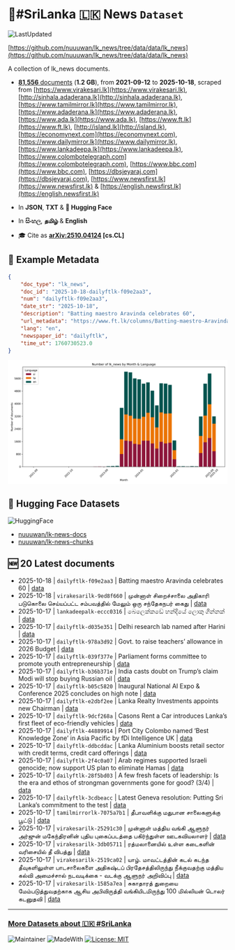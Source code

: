 # 📄#SriLanka 🇱🇰 News `Dataset`

![LastUpdated](https://img.shields.io/badge/last_updated-2025--10--18_04:16:34-green)

[https://github.com/nuuuwan/lk_news/tree/data/data/lk_news](https://github.com/nuuuwan/lk_news/tree/data/data/lk_news)

A collection of lk_news documents.

- [**81,556** documents](https://github.com/nuuuwan/lk_news/tree/data/data/lk_news) (**1.2 GB**), from **2021-09-12** to **2025-10-18**, scraped from [https://www.virakesari.lk](https://www.virakesari.lk), [http://sinhala.adaderana.lk](http://sinhala.adaderana.lk), [https://www.tamilmirror.lk](https://www.tamilmirror.lk), [https://www.adaderana.lk](https://www.adaderana.lk), [https://www.ada.lk](https://www.ada.lk), [https://www.ft.lk](https://www.ft.lk), [http://island.lk](http://island.lk), [https://economynext.com](https://economynext.com), [https://www.dailymirror.lk](https://www.dailymirror.lk), [https://www.lankadeepa.lk](https://www.lankadeepa.lk), [https://www.colombotelegraph.com](https://www.colombotelegraph.com), [https://www.bbc.com](https://www.bbc.com), [https://dbsjeyaraj.com](https://dbsjeyaraj.com), [https://www.newsfirst.lk](https://www.newsfirst.lk) & [https://english.newsfirst.lk](https://english.newsfirst.lk)

- In **JSON**, **TXT** & **🤗 Hugging Face**

- In **සිංහල**, **தமிழ்** & **English**

- 🎓 Cite as **[arXiv:2510.04124](https://arxiv.org/abs/2510.04124) [cs.CL]**

## 📝 Example Metadata

```json
{
    "doc_type": "lk_news",
    "doc_id": "2025-10-18-dailyftlk-f09e2aa3",
    "num": "dailyftlk-f09e2aa3",
    "date_str": "2025-10-18",
    "description": "Batting maestro Aravinda celebrates 60",
    "url_metadata": "https://www.ft.lk/columns/Batting-maestro-Aravinda-celebrates-60/4-783179",
    "lang": "en",
    "newspaper_id": "dailyftlk",
    "time_ut": 1760730523.0
}
```

![Chart](https://raw.githubusercontent.com/nuuuwan/lk_news/refs/heads/data/data/lk_news/docs_by_month_and_lang.png)

## 🤗 Hugging Face Datasets

![HuggingFace](https://img.shields.io/badge/-HuggingFace-FDEE21?style=for-the-badge&logo=HuggingFace)

- [nuuuwan/lk-news-docs](https://huggingface.co/datasets/nuuuwan/lk-news-docs)
- [nuuuwan/lk-news-chunks](https://huggingface.co/datasets/nuuuwan/lk-news-chunks)

## 🆕 20 Latest documents

- 2025-10-18 | `dailyftlk-f09e2aa3` | Batting maestro Aravinda celebrates 60 | [data](https://github.com/nuuuwan/lk_news/tree/data/data/lk_news/2020s/2025/2025-10-18-dailyftlk-f09e2aa3)
- 2025-10-18 | `virakesarilk-9ed8f660` | முன்னாள் சிறைச்சாலை அதிகாரி படுகொலை செய்யப்பட்ட சம்பவத்தில் மேலும் ஒரு சந்தேகநபர் கைது | [data](https://github.com/nuuuwan/lk_news/tree/data/data/lk_news/2020s/2025/2025-10-18-virakesarilk-9ed8f660)
- 2025-10-17 | `lankadeepalk-eccc0316` | බෙලෙක්කඩේ හන්දියේ ලොකු ගින්නක් | [data](https://github.com/nuuuwan/lk_news/tree/data/data/lk_news/2020s/2025/2025-10-17-lankadeepalk-eccc0316)
- 2025-10-17 | `dailyftlk-d035e351` | Delhi research lab named after Harini | [data](https://github.com/nuuuwan/lk_news/tree/data/data/lk_news/2020s/2025/2025-10-17-dailyftlk-d035e351)
- 2025-10-17 | `dailyftlk-978a3d92` | Govt. to raise teachers’ allowance in 2026 Budget | [data](https://github.com/nuuuwan/lk_news/tree/data/data/lk_news/2020s/2025/2025-10-17-dailyftlk-978a3d92)
- 2025-10-17 | `dailyftlk-039f377e` | Parliament forms committee to promote youth entrepreneurship | [data](https://github.com/nuuuwan/lk_news/tree/data/data/lk_news/2020s/2025/2025-10-17-dailyftlk-039f377e)
- 2025-10-17 | `dailyftlk-b36b371e` | India casts doubt on Trump’s claim Modi will stop buying Russian oil | [data](https://github.com/nuuuwan/lk_news/tree/data/data/lk_news/2020s/2025/2025-10-17-dailyftlk-b36b371e)
- 2025-10-17 | `dailyftlk-b05c5820` | Inaugural National AI Expo & Conference 2025 concludes on high note | [data](https://github.com/nuuuwan/lk_news/tree/data/data/lk_news/2020s/2025/2025-10-17-dailyftlk-b05c5820)
- 2025-10-17 | `dailyftlk-e2dbf2ee` | Lanka Realty Investments appoints new Chairman | [data](https://github.com/nuuuwan/lk_news/tree/data/data/lk_news/2020s/2025/2025-10-17-dailyftlk-e2dbf2ee)
- 2025-10-17 | `dailyftlk-9dcf268a` | Casons Rent a Car  introduces Lanka’s first  fleet of eco-friendly vehicles | [data](https://github.com/nuuuwan/lk_news/tree/data/data/lk_news/2020s/2025/2025-10-17-dailyftlk-9dcf268a)
- 2025-10-17 | `dailyftlk-44889914` | Port City Colombo named ‘Best Knowledge Zone’ in Asia Pacific by fDi Intelligence UK | [data](https://github.com/nuuuwan/lk_news/tree/data/data/lk_news/2020s/2025/2025-10-17-dailyftlk-44889914)
- 2025-10-17 | `dailyftlk-ddbcddac` | Lanka Aluminium boosts retail sector with credit terms, credit card offerings | [data](https://github.com/nuuuwan/lk_news/tree/data/data/lk_news/2020s/2025/2025-10-17-dailyftlk-ddbcddac)
- 2025-10-17 | `dailyftlk-2f4c0a07` | Arab regimes supported Israeli genocide; now support US plan to eliminate Hamas | [data](https://github.com/nuuuwan/lk_news/tree/data/data/lk_news/2020s/2025/2025-10-17-dailyftlk-2f4c0a07)
- 2025-10-17 | `dailyftlk-28f5bd03` | A few fresh facets of leadership: Is the era and ethos of strongman  governments gone for good? (3/4) | [data](https://github.com/nuuuwan/lk_news/tree/data/data/lk_news/2020s/2025/2025-10-17-dailyftlk-28f5bd03)
- 2025-10-17 | `dailyftlk-3cdbeacc` | Latest Geneva resolution: Putting Sri Lanka’s commitment to the test | [data](https://github.com/nuuuwan/lk_news/tree/data/data/lk_news/2020s/2025/2025-10-17-dailyftlk-3cdbeacc)
- 2025-10-17 | `tamilmirrorlk-7075a7b1` | தீபாவளிக்கு மதுபான சாலைகளுக்கு பூட்டு | [data](https://github.com/nuuuwan/lk_news/tree/data/data/lk_news/2020s/2025/2025-10-17-tamilmirrorlk-7075a7b1)
- 2025-10-17 | `virakesarilk-25291c30` | முன்னாள் மத்திய வங்கி ஆளுநர் அர்ஜுன் மகேந்திரனின் புதிய புகைப்படத்தை பகிர்ந்துள்ள ஊடகவியலாளர் | [data](https://github.com/nuuuwan/lk_news/tree/data/data/lk_news/2020s/2025/2025-10-17-virakesarilk-25291c30)
- 2025-10-17 | `virakesarilk-3db05711` | ரத்மலானையில் உள்ள கடைகளின் வரிசையில் தீ விபத்து | [data](https://github.com/nuuuwan/lk_news/tree/data/data/lk_news/2020s/2025/2025-10-17-virakesarilk-3db05711)
- 2025-10-17 | `virakesarilk-2519ca02` | யாழ். மாவட்டத்தின் கடல் கடந்த தீவுகளிலுள்ள பாடசாலைகளை அதிகஷ்டப் பிரதேசத்திலிருந்து நீக்குவதற்கு மத்திய கல்வி அமைச்சால் நடவடிக்கை - வடக்கு ஆளுநர் அறிவிப்பு | [data](https://github.com/nuuuwan/lk_news/tree/data/data/lk_news/2020s/2025/2025-10-17-virakesarilk-2519ca02)
- 2025-10-17 | `virakesarilk-1585a7ea` | சுகாதாரத் துறையை மேம்படுத்துவதற்காக ஆசிய அபிவிருத்தி வங்கியிடமிருந்து 100 மில்லியன் டொலர் கடனுதவி | [data](https://github.com/nuuuwan/lk_news/tree/data/data/lk_news/2020s/2025/2025-10-17-virakesarilk-1585a7ea)

---

### [More Datasets about 🇱🇰 #SriLanka](https://github.com/nuuuwan/lk_datasets)

![Maintainer](https://img.shields.io/badge/maintainer-nuuuwan-red)
![MadeWith](https://img.shields.io/badge/made_with-python-blue)
[![License: MIT](https://img.shields.io/badge/License-MIT-yellow.svg)](https://opensource.org/licenses/MIT)
